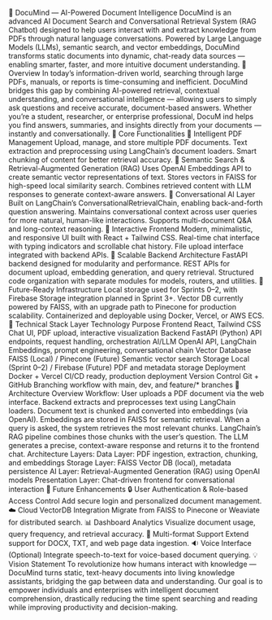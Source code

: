 🧠 DocuMind — AI-Powered Document Intelligence
DocuMind is an advanced AI Document Search and Conversational Retrieval System (RAG Chatbot) designed to help users interact with and extract knowledge from PDFs through natural language conversations.
Powered by Large Language Models (LLMs), semantic search, and vector embeddings, DocuMind transforms static documents into dynamic, chat-ready data sources — enabling smarter, faster, and more intuitive document understanding.
🚀 Overview
In today’s information-driven world, searching through large PDFs, manuals, or reports is time-consuming and inefficient.
DocuMind bridges this gap by combining AI-powered retrieval, contextual understanding, and conversational intelligence — allowing users to simply ask questions and receive accurate, document-based answers.
Whether you’re a student, researcher, or enterprise professional, DocuM ind helps you find answers, summaries, and insights directly from your documents — instantly and conversationally.
🧩 Core Functionalities
🔹 Intelligent PDF Management
Upload, manage, and store multiple PDF documents.
Text extraction and preprocessing using LangChain’s document loaders.
Smart chunking of content for better retrieval accuracy.
🔹 Semantic Search & Retrieval-Augmented Generation (RAG)
Uses OpenAI Embeddings API to create semantic vector representations of text.
Stores vectors in FAISS for high-speed local similarity search.
Combines retrieved content with LLM responses to generate context-aware answers.
🔹 Conversational AI Layer
Built on LangChain’s ConversationalRetrievalChain, enabling back-and-forth question answering.
Maintains conversational context across user queries for more natural, human-like interactions.
Supports multi-document Q&A and long-context reasoning.
🔹 Interactive Frontend
Modern, minimalistic, and responsive UI built with React + Tailwind CSS.
Real-time chat interface with typing indicators and scrollable chat history.
File upload interface integrated with backend APIs.
🔹 Scalable Backend Architecture
FastAPI backend designed for modularity and performance.
REST APIs for document upload, embedding generation, and query retrieval.
Structured code organization with separate modules for models, routers, and utilities.
🔹 Future-Ready Infrastructure
Local storage used for Sprints 0–2, with Firebase Storage integration planned in Sprint 3+.
Vector DB currently powered by FAISS, with an upgrade path to Pinecone for production scalability.
Containerized and deployable using Docker, Vercel, or AWS ECS.
🧠 Technical Stack
Layer	Technology	Purpose
Frontend	React, Tailwind CSS	Chat UI, PDF upload, interactive visualization
Backend	FastAPI (Python)	API endpoints, request handling, orchestration
AI/LLM	OpenAI API, LangChain	Embeddings, prompt engineering, conversational chain
Vector Database	FAISS (Local) / Pinecone (Future)	Semantic vector search
Storage	Local (Sprint 0–2) / Firebase (Future)	PDF and metadata storage
Deployment	Docker + Vercel	CI/CD ready, production deployment
Version Control	Git + GitHub	Branching workflow with main, dev, and feature/* branches
🧰 Architecture Overview
Workflow:
User uploads a PDF document via the web interface.
Backend extracts and preprocesses text using LangChain loaders.
Document text is chunked and converted into embeddings (via OpenAI).
Embeddings are stored in FAISS for semantic retrieval.
When a query is asked, the system retrieves the most relevant chunks.
LangChain’s RAG pipeline combines those chunks with the user’s question.
The LLM generates a precise, context-aware response and returns it to the frontend chat.
Architecture Layers:
Data Layer: PDF ingestion, extraction, chunking, and embeddings
Storage Layer: FAISS Vector DB (local), metadata persistence
AI Layer: Retrieval-Augmented Generation (RAG) using OpenAI models
Presentation Layer: Chat-driven frontend for conversational interaction
🌱 Future Enhancements
🔒 User Authentication & Role-based Access Control
Add secure login and personalized document management.
☁️ Cloud VectorDB Integration
Migrate from FAISS to Pinecone or Weaviate for distributed search.
📊 Dashboard Analytics
Visualize document usage, query frequency, and retrieval accuracy.
🧩 Multi-format Support
Extend support for DOCX, TXT, and web page data ingestion.
🔉 Voice Interface (Optional)
Integrate speech-to-text for voice-based document querying.
💡 Vision Statement
To revolutionize how humans interact with knowledge —
DocuMind turns static, text-heavy documents into living knowledge assistants, bridging the gap between data and understanding.
Our goal is to empower individuals and enterprises with intelligent document comprehension, drastically reducing the time spent searching and reading while improving productivity and decision-making.